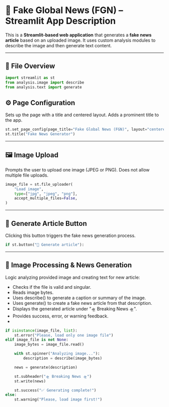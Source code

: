 # 📰 Fake Global News (FGN) – Streamlit App Description

This is a **Streamlit-based web application** that generates a **fake news article** based on an uploaded image. It uses custom analysis modules to describe the image and then generate text content.

---

## 📁 File Overview

```python
import streamlit as st
from analysis.image import describe
from analysis.text import generate
```

## ⚙️ Page Configuration

Sets up the page with a title and centered layout.
Adds a prominent title to the app.
```python
st.set_page_config(page_title="Fake Global News (FGN)", layout="centered")
st.title("Fake News Generator")
```

---

## 🖼️ Image Upload

Prompts the user to upload one image (JPEG or PNG).
Does not allow multiple file uploads.
```python
image_file = st.file_uploader(
    "Load image",
    type=["jpg", "jpeg", "png"],
    accept_multiple_files=False,
)
```

---

## 📰 Generate Article Button

Clicking this button triggers the fake news generation process.
```python
if st.button("📰 Generate article"):
```

---

## 🔄 Image Processing & News Generation
Logic analyzing provided image and creating text for new article:
 - Checks if the file is valid and singular.
 - Reads image bytes.
 - Uses describe() to generate a caption or summary of the image.
 - Uses generate() to create a fake news article from that description.
 - Displays the generated article under "🛸 Breaking News 🛸".
 - Provides success, error, or warning feedback.
 - 
```python
if isinstance(image_file, list):
    st.error("Please, load only one image file")
elif image_file is not None:
    image_bytes = image_file.read()

    with st.spinner("Analyzing image..."):
        description = describe(image_bytes)

    news = generate(description)

    st.subheader("🛸 Breaking News 🛸")
    st.write(news)

    st.success("✅ Generating complete!")
else:
    st.warning("Please, load image first!")
```

